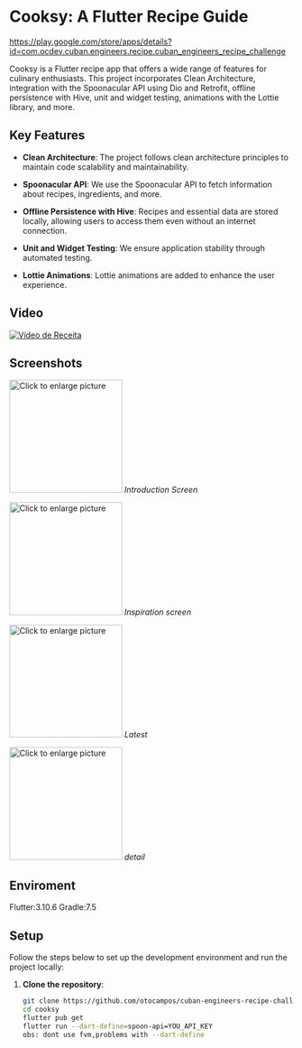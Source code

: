 # Cooksy: A Flutter Recipe Guide

https://play.google.com/store/apps/details?id=com.ocdev.cuban.engineers.recipe.cuban_engineers_recipe_challenge

Cooksy is a Flutter recipe app that offers a wide range of features for culinary enthusiasts. This project incorporates Clean Architecture, integration with the Spoonacular API using Dio and Retrofit, offline persistence with Hive, unit and widget testing, animations with the Lottie library, and more.

## Key Features

- **Clean Architecture**: The project follows clean architecture principles to maintain code scalability and maintainability.

- **Spoonacular API**: We use the Spoonacular API to fetch information about recipes, ingredients, and more.

- **Offline Persistence with Hive**: Recipes and essential data are stored locally, allowing users to access them even without an internet connection.

- **Unit and Widget Testing**: We ensure application stability through automated testing.

- **Lottie Animations**: Lottie animations are added to enhance the user experience.

## Video 
[![Vídeo de Receita](https://i9.ytimg.com/vi_webp/e1JJc8hKfLI/mqdefault.webp?v=653f4b75&sqp=CJCW_akG&rs=AOn4CLBm7lKR9bkzerTuCM4zC2PzVK-v3A)](https://www.youtube.com/watch?v=e1JJc8hKfLI)

## Screenshots

<a href="https://drive.google.com/uc?id=1MU62FsKLCOiJgYTvFK62CErYRNt1v8Fn"><img src="https://drive.google.com/uc?id=1MU62FsKLCOiJgYTvFK62CErYRNt1v8Fn" style="width: 200px; max-width: 100%; height: auto" title="Click to enlarge picture" /></a>
*Introduction Screen*

<a href="https://drive.google.com/uc?id=1zL-aDdhgjj6uF7atE4ukNc6kRgkPyrGS"><img src="https://drive.google.com/uc?id=1zL-aDdhgjj6uF7atE4ukNc6kRgkPyrGS" style="width: 200px; max-width: 100%; height: auto" title="Click to enlarge picture" /></a>
*Inspiration screen*

<a href="https://drive.google.com/uc?id=13f46YcYb_7ugXZ3vd2Pb4vTPVbBGsNak"><img src="https://drive.google.com/uc?id=13f46YcYb_7ugXZ3vd2Pb4vTPVbBGsNak" style="width: 200px; max-width: 100%; height: auto" title="Click to enlarge picture" /></a>
*Latest*

<a href="https://drive.google.com/uc?id=1kC5asc04KL0nKYnpbpZcl2fZwM7QSZef"><img src="https://drive.google.com/uc?id=1kC5asc04KL0nKYnpbpZcl2fZwM7QSZef" style="width: 200px; max-width: 100%; height: auto" title="Click to enlarge picture" /></a>
*detail*

## Enviroment
Flutter:3.10.6
Gradle:7.5


## Setup

Follow the steps below to set up the development environment and run the project locally:

1. **Clone the repository**:

   ```bash
   git clone https://github.com/otocampos/cuban-engineers-recipe-challenge.git
   cd cooksy
   flutter pub get
   flutter run --dart-define=spoon-api=YOU_API_KEY
   obs: dont use fvm,problems with --dart-define
